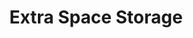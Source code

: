 ---
title: "Extra Space Storage"
url: /phoenix/extra-space-storage-north-19th-avenue/
shop: storage rental
---